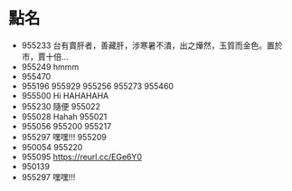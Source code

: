 # 點名

* 955233 台有賣肝者，善藏肝，涉寒暑不潰，出之燁然，玉質而金色。置於市，賈十倍... 
* 955249 hmmm
* 955470
* 955196
955929
955256
955273
955460
* 955500 Hi HAHAHAHA
* 955230 隨便
955022
* 955028 Hahah
955021
* 955056 
955200
955217
* 955297 嘿嘿!!!
955209
* 950054
955220
* 955095 https://reurl.cc/EGe6Y0
* 950139 
* 955297 嘿嘿!!!
